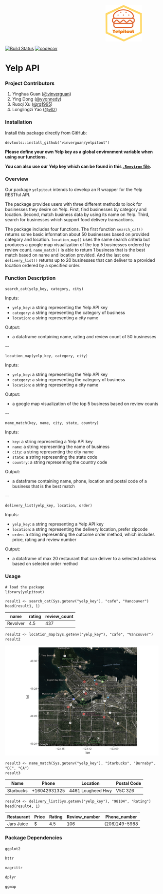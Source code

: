 <div style="max-height:450px; max-width:450px; overflow: hidden">
   <img src="image/yelpitout.png" align="right" alt="hexlogo" height="120" width="120"/>
</div>
   
   
[![Build Status](https://travis-ci.org/vinverguan/yelpitout.svg?branch=master)](https://travis-ci.org/vinverguan/yelpitout)
[![codecov](https://codecov.io/gh/vinverguan/yelpitout/branch/master/graphs/badge.svg)](https://codecov.io/gh/vinverguan/yelpitout/)

# Yelp API 
   

     
### Project Contributors

1. Yinghua Guan ([@vinverguan](https://github.com/vinverguan))
2. Ying Dong ([@yvonnedy](http://github.com/yvonnedy))
3. Ruoqi Xu ([@rq1995](https://github.com/rq1995))
4. Longlingzi Yao ([@yllz](https://github.com/yllz))
    
### Installation  
   
Install this package directly from GitHub:

`devtools::install_github("vinverguan/yelpitout")`      
     
**Please define your own Yelp key as a global environment variable when using our functions.**      
    
**You can also use our Yelp key which can be found in this [`.Renviron` file](https://github.com/vinverguan/yelpitout/blob/master/.Renviron).**        
                       
### Overview   
  
Our package `yelpitout` intends to develop an R wrapper for the Yelp RESTful API.

The package provides users with three different methods to look for businesses they desire on Yelp. First, find businesses by category and location. Second, match business data by using its name on Yelp. Third, search for businesses which support food delivery transactions.

The package includes four functions. The first function `search_cat()` returns some basic information about 50 businesses based on provided category and location. `location_map()` uses the same search criteria but produces a google map visualization of the top 5 businesses ordered by review count. `name_match()` is able to return 1 business that is the best match based on name and location provided. And the last one `delivery_list()` returns up to 20 businesses that can deliver to a provided location ordered by a specified order.     

### Function Description

`search_cat(yelp_key, category, city)`  

Inputs: 

- `yelp_key`: a string representing the Yelp API key
- `category`: a string representing the category of business
- `location`: a string representing a city name

Output:   

- a dataframe containing name, rating and review count of 50 businesses

--

`location_map(yelp_key, category, city)`      

Inputs: 

- `yelp_key`: a string representing the Yelp API key
- `category`: a string representing the category of business
- `location`: a string representing a city name

Output:    

- a google map visualization of the top 5 business based on review counts

--

`name_match(key, name, city, state, country)`    
 
Inputs:   

- `key`: a string representing a Yelp API key
- `name`: a string representing the name of business
- `city`: a string representing the city name
- `state`: a string representing the state code
- `country`: a string representing the country code

Output:  

- a dataframe containing name, phone, location and postal code of a business that is the best match

--

`delivery_list(yelp_key, location, order)`     

Inputs:   

- `yelp_key`: a string representing a Yelp API key
- `location`: a string representing the delivery location, prefer zipcode
- `order`: a string representing the outcome order method, which includes price, rating and review number

Output:  

- a dataframe of max 20 restaurant that can deliver to a selected address based on selected order method
       
### Usage 
   
```
# load the package                                                   
library(yelpitout)
```  
```
result1 <- search_cat(Sys.getenv("yelp_key"), "cafe", "Vancouver")
head(result1, 1)
```   
| name | rating | review_count| 
| --- | -------- | -------- | 
| Revolver | 4.5 | 437 |    

```
result2 <- location_map(Sys.getenv("yelp_key"), "cafe", "Vancouver")
result2
```   
![](image/function3_output.png) 
   
```
result3 <- name_match(Sys.getenv("yelp_key"), "Starbucks", "Burnaby", "BC", "CA")
result3
```   
| Name | Phone | Location | Postal Code |
| --- | -------- | -------- | -------- |
| Starbucks | +16042931325 | 4461 Lougheed Hwy | V5C 3Z6 |     
   
```
result4 <- delivery_list(Sys.getenv("yelp_key"), "98104", "Rating")
head(result4, 1)
```   
| Restaurant | Price | Rating | Review_number | Phone_number |
| ---------- | --- | -------- | -------- | -------- |
| Jars Juice | $ | 4.5 | 106 | (206)249-5988 | 
  
### Package Dependencies   
   
`ggplot2` 
   
`httr`    
 
`magrittr`  
   
`dplyr`    
 
`ggmap`